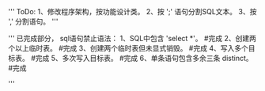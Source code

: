 '''
	ToDo:
		1、修改程序架构，按功能设计类。
		2、按 ';' 语句分割SQL文本。
		3、按 ',' 分割语句。
'''

'''
	已完成部分，
	sql语句禁止语法：
			1、SQL中包含 'select *'。          #完成
			2、创建两个以上临时表。	           #完成
			3、创建两个临时表但未显式销毁。    #完成
			4、写入多个目标表。                #完成
			5、多次写入目标表。                #完成
			6、单条语句包含多余三条 distinct。 #完成

'''

